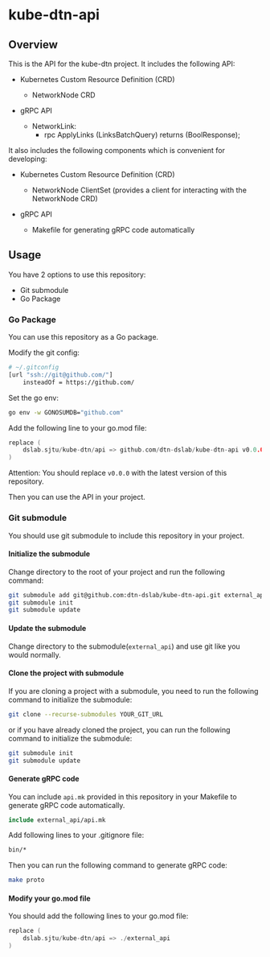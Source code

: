 # kube-dtn-api

## Overview

This is the API for the kube-dtn project. It includes the following API:

- Kubernetes Custom Resource Definition (CRD)
    - NetworkNode CRD

- gRPC API
    - NetworkLink: 
        - rpc ApplyLinks (LinksBatchQuery) returns (BoolResponse);

It also includes the following components which is convenient for developing:

- Kubernetes Custom Resource Definition (CRD)
    - NetworkNode ClientSet (provides a client for interacting with the NetworkNode CRD)

- gRPC API
    - Makefile for generating gRPC code automatically

## Usage

You have 2 options to use this repository:
- Git submodule
- Go Package

### Go Package

You can use this repository as a Go package.

Modify the git config:

```bash
# ~/.gitconfig
[url "ssh://git@github.com/"]
    insteadOf = https://github.com/
```

Set the go env:

```bash
go env -w GONOSUMDB="github.com"
``` 

Add the following line to your go.mod file:

```go
replace (
    dslab.sjtu/kube-dtn/api => github.com/dtn-dslab/kube-dtn-api v0.0.0
)
```

Attention: You should replace `v0.0.0` with the latest version of this repository.

Then you can use the API in your project.

### Git submodule

You should use git submodule to include this repository in your project. 

#### Initialize the submodule

Change directory to the root of your project and run the following command:

```bash
git submodule add git@github.com:dtn-dslab/kube-dtn-api.git external_api
git submodule init
git submodule update
```

#### Update the submodule

Change directory to the submodule(`external_api`) and use git like you would normally.

#### Clone the project with submodule

If you are cloning a project with a submodule, you need to run the following command to initialize the submodule:

```bash
git clone --recurse-submodules YOUR_GIT_URL
```

or if you have already cloned the project, you can run the following command to initialize the submodule:

```bash
git submodule init
git submodule update
```

#### Generate gRPC code

You can include `api.mk` provided in this repository in your Makefile to generate gRPC code automatically. 

```makefile
include external_api/api.mk
```

Add following lines to your .gitignore file:

```bash
bin/*
```

Then you can run the following command to generate gRPC code:

```bash
make proto
```

#### Modify your go.mod file

You should add the following lines to your go.mod file:

```go
replace (
	dslab.sjtu/kube-dtn/api => ./external_api
)
```